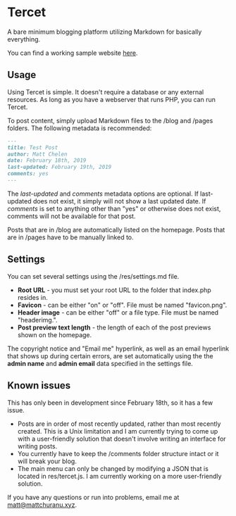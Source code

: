 # Tercet

A bare minimum blogging platform utilizing Markdown for basically everything.

You can find a working sample website [here](http://mattchuranu.xyz/tercet/).

## Usage

Using Tercet is simple. It doesn't require a database or any external resources. As long as you have a webserver that runs PHP, you can run Tercet.

To post content, simply upload Markdown files to the /blog and /pages folders. The following metadata is recommended:

```Markdown
---
title: Test Post
author: Matt Chelen
date: February 18th, 2019
last-updated: February 19th, 2019
comments: yes
---
```

The _last-updated_ and _comments_ metadata options are optional. If last-updated does not exist, it simply will not show a last updated date. If _comments_ is set to anything other than "yes" or otherwise does not exist, comments will not be available for that post.

Posts that are in /blog are automatically listed on the homepage. Posts that are in /pages have to be manually linked to.

## Settings

You can set several settings using the /res/settings.md file.

- **Root URL** - you must set your root URL to the folder that index.php resides in.
- **Favicon** - can be either "on" or "off". File must be named "favicon.png".
- **Header image** - can be either "off" or a file type. File must be named "headerimg.<file type>".
- **Post preview text length** - the length of each of the post previews shown on the homepage.

The copyright notice and "Email me" hyperlink, as well as an email hyperlink that shows up during certain errors, are set automatically using the the **admin name** and **admin email** data specified in the settings file.

## Known issues

This has only been in development since February 18th, so it has a few issue.

- Posts are in order of most recently updated, rather than most recently created. This is a Unix limitation and I am currently trying to come up with a user-friendly solution that doesn't involve writing an interface for writing posts.
- You currently have to keep the /comments folder structure intact or it will break your blog.
- The main menu can only be changed by modifying a JSON that is located in res/tercet.js. I am currently working on a more user-friendly solution.

If you have any questions or run into problems, email me at matt@mattchuranu.xyz.
